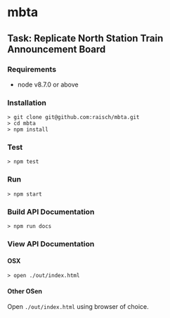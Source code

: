 # mbta

## Task: Replicate North Station Train Announcement Board

### Requirements
- node v8.7.0 or above

### Installation

```
> git clone git@github.com:raisch/mbta.git
> cd mbta
> npm install
```

### Test

```
> npm test
```

### Run

```
> npm start
```

### Build API Documentation

```
> npm run docs
```

### View API Documentation

#### OSX

```
> open ./out/index.html
```

#### Other OSen

Open `./out/index.html` using browser of choice.
